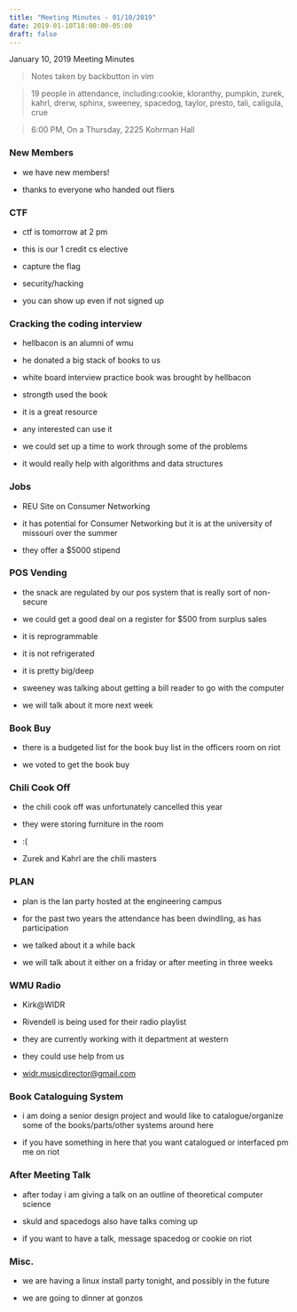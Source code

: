 ```yaml
---
title: "Meeting Minutes - 01/10/2019"
date: 2019-01-10T18:00:00-05:00
draft: false
---
```


January 10, 2019 Meeting Minutes
> Notes taken by backbutton in vim

> 19 people in attendance, including:cookie, kloranthy, pumpkin, zurek, kahrl, drerw, sphinx, sweeney, spacedog, taylor, presto, tali, caligula, crue





> 6:00 PM, On a Thursday, 2225 Kohrman Hall

### New Members

* we have new members!

* thanks to everyone who handed out fliers

### CTF

* ctf is tomorrow at 2 pm

* this is our 1 credit cs elective

* capture the flag

* security/hacking

* you can show up even if not signed up

### Cracking the coding interview

* hellbacon is an alumni of wmu

* he donated a big stack of books to us

* white board interview practice book was brought by hellbacon

* strongth used the book

* it is a great resource

* any interested can use it

* we could set up a time to work through some of the problems

* it would really help with algorithms and data structures

### Jobs

* REU Site on Consumer Networking 

* it has potential for Consumer Networking but it is at the university of missouri over the summer

* they offer a $5000 stipend

### POS Vending

* the snack are regulated by our pos system that is really sort of non-secure

* we could get a good deal on a register for $500 from surplus sales

* it is reprogrammable

* it is not refrigerated

* it is pretty big/deep

* sweeney was talking about getting a bill reader to go with the computer

* we will talk about it more next week

### Book Buy

* there is a budgeted list for the book buy list in the officers room on riot

* we voted to get the book buy

### Chili Cook Off

* the chili cook off was unfortunately cancelled this year

* they were storing furniture in the room

* :(

* Zurek and Kahrl are the chili masters

### PLAN

* plan is the lan party hosted at the engineering campus

* for the past two years the attendance has been dwindling, as has participation

* we talked about it a while back

* we will talk about it either on a friday or after meeting in three weeks

### WMU Radio

* Kirk@WIDR

* Rivendell is being used for their radio playlist

* they are currently working with it department at western

* they could use help from us

* widr.musicdirector@gmail.com

### Book Cataloguing System

* i am doing a senior design project and would like to catalogue/organize some of the books/parts/other systems around here

* if you have something in here that you want catalogued or interfaced pm me on riot

### After Meeting Talk

* after today i am giving a talk on an outline of theoretical computer science

* skuld and spacedogs also have talks coming up

* if you want to have a talk, message spacedog or cookie on riot

### Misc.

* we are having a linux install party tonight, and possibly in the future

* we are going to dinner at gonzos
